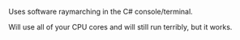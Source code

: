 Uses software raymarching in the C# console/terminal.

Will use all of your CPU cores and will still run terribly, but it works.
